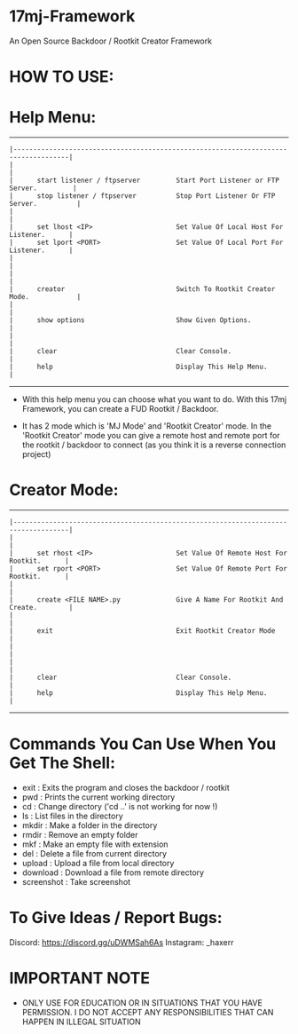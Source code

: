 # 17mj-Framework
An Open Source Backdoor / Rootkit Creator Framework

# HOW TO USE:

# Help Menu:

   ________________________________________________________________________________________
    |------------------------------------------------------------------------------------|
    |                                                                                    |
    |      start listener / ftpserver         Start Port Listener or FTP Server.         |
    |      stop listener / ftpserver          Stop Port Listener Or FTP Server.          |
    |                                                                                    |
    |      set lhost <IP>                     Set Value Of Local Host For Listener.      |
    |      set lport <PORT>                   Set Value Of Local Port For Listener.      |
    |                                                                                    |
    |                                                                                    |
    |      creator                            Switch To Rootkit Creator Mode.            |
    |                                                                                    |
    |      show options                       Show Given Options.                        |
    |                                                                                    |
    |      clear                              Clear Console.                             |
    |      help                               Display This Help Menu.                    |
   _________________________________________________________________________________________

- With this help menu you can choose what you want to do. With this 17mj Framework, you can create a FUD Rootkit / Backdoor.


- It has 2 mode which is 'MJ Mode' and 'Rootkit Creator' mode. In the 'Rootkit Creator' mode you can give a remote host and remote port for the rootkit / backdoor to connect (as you think it is a reverse connection project)

# Creator Mode:
 
   ________________________________________________________________________________________
    |------------------------------------------------------------------------------------|
    |                                                                                    |
    |      set rhost <IP>                     Set Value Of Remote Host For Rootkit.      |
    |      set rport <PORT>                   Set Value Of Remote Port For Rootkit.      |
    |                                                                                    |
    |      create <FILE NAME>.py              Give A Name For Rootkit And Create.        |
    |                                                                                    |
    |      exit                               Exit Rootkit Creator Mode                  |
    |                                                                                    |
    |                                                                                    |
    |      clear                              Clear Console.                             |
    |      help                               Display This Help Menu.                    |
   _________________________________________________________________________________________

# Commands You Can Use When You Get The Shell:
- exit                   : Exits the program and closes the backdoor / rootkit
- pwd                    : Prints the current working directory
- cd <PATH>              : Change directory ('cd ..' is not working for now !)
- ls                     : List files in the directory
- mkdir <FOLDER NAME>    : Make a folder in the directory
- rmdir <FOLDER NAME>    : Remove an empty folder
- mkf <FILE NAME>        : Make an empty file with extension
- del <FILE NAME>        : Delete a file from current directory
- upload <FILE NAME>     : Upload a file from local directory
- download <FILE NAME>   : Download a file from remote directory
- screenshot             : Take screenshot

# To Give Ideas / Report Bugs:

Discord: https://discord.gg/uDWMSah6As
Instagram: _haxerr


   # IMPORTANT NOTE

- ONLY USE FOR EDUCATION OR IN SITUATIONS THAT YOU HAVE PERMISSION. I DO NOT ACCEPT ANY RESPONSIBILITIES THAT CAN HAPPEN IN ILLEGAL SITUATION

